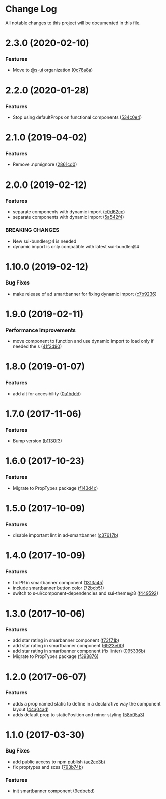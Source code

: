 # Change Log

All notable changes to this project will be documented in this file.

# 2.3.0 (2020-02-10)


### Features

* Move to [@s-ui](https://github.com/s-ui) organization ([0c78a8a](https://github.com/SUI-Components/schibsted-spain-components/commit/0c78a8a45c2a7b211463e040c440740120b277fc))



# 2.2.0 (2020-01-28)


### Features

* Stop using defaultProps on functional components ([534c0e4](https://github.com/SUI-Components/schibsted-spain-components/commit/534c0e412e7fdf372a66cb291a738164eea84e81))



# 2.1.0 (2019-04-02)


### Features

* Remove .npmignore ([2861cd0](https://github.com/SUI-Components/schibsted-spain-components/commit/2861cd06def93ef60062ef14622f093a31ad3ecb))



# 2.0.0 (2019-02-12)


### Features

* separate components with dynamic import ([c0d62cc](https://github.com/SUI-Components/schibsted-spain-components/commit/c0d62cc113af4201cd94d23c913df8423b0b7579))
* separate components with dynamic import ([5a542f4](https://github.com/SUI-Components/schibsted-spain-components/commit/5a542f4038aaec5a6192d9510768ee86128d133d))


### BREAKING CHANGES

* New sui-bundler@4 is needed
* dynamic import is only compatible with latest sui-bundler@4



# 1.10.0 (2019-02-12)


### Bug Fixes

* make release of ad smartbanner for fixing dynamic import ([c7b9236](https://github.com/SUI-Components/schibsted-spain-components/commit/c7b923618d0cf82c64e73560cb03482d5652d112))



# 1.9.0 (2019-02-11)


### Performance Improvements

* move component to function and use dynamic import to load only if needed the s ([41f3d90](https://github.com/SUI-Components/schibsted-spain-components/commit/41f3d90c13611d5be7d3e163f84b050b532c7a54))



# 1.8.0 (2019-01-07)


### Features

* add alt for accesibility ([0a1bddd](https://github.com/SUI-Components/schibsted-spain-components/commit/0a1bddd3458ce44631aafb78486e0e73623afe42))



# 1.7.0 (2017-11-06)


### Features

* Bump version ([b1130f3](https://github.com/SUI-Components/schibsted-spain-components/commit/b1130f3554c777c5511a306416db198c70a67703))



# 1.6.0 (2017-10-23)


### Features

* Migrate to PropTypes package ([f143d4c](https://github.com/SUI-Components/schibsted-spain-components/commit/f143d4ce41d9b7cdfa1e88c91b073f612152cf26))



# 1.5.0 (2017-10-09)


### Features

* disable important lint in ad-smartbanner ([c37617b](https://github.com/SUI-Components/schibsted-spain-components/commit/c37617b6fc73120205328df28eec9d9f214c064e))



# 1.4.0 (2017-10-09)


### Features

* fix PR in smartbanner component ([1313a45](https://github.com/SUI-Components/schibsted-spain-components/commit/1313a452c8fa24b33dd0eb7721c9544449ec91d5))
* include smartbanner button color ([72bcb51](https://github.com/SUI-Components/schibsted-spain-components/commit/72bcb51a723d16dd86266ac54539fa4f5602bfcd))
* switch to s-ui/component-dependencies and sui-theme@8 ([f449592](https://github.com/SUI-Components/schibsted-spain-components/commit/f449592e2d64b780cb6b651cd56c5b194dc8aae3))



# 1.3.0 (2017-10-06)


### Features

* add star rating in smarbanner component ([f73f71b](https://github.com/SUI-Components/schibsted-spain-components/commit/f73f71b7a4cd37d1b902deb25ba4383e30e842e9))
* add star rating in smartbanner component ([6923e00](https://github.com/SUI-Components/schibsted-spain-components/commit/6923e00fea6e5eaca8ec13dbd505126a3ada9062))
* add star rating in smartbanner component (fix linter) ([095336b](https://github.com/SUI-Components/schibsted-spain-components/commit/095336b31b65d59ae0b54a4ea67030880f9cf70f))
* Migrate to PropTypes package ([f398876](https://github.com/SUI-Components/schibsted-spain-components/commit/f398876e3b8f26016e050e826e97a9a1ba989ef8))



# 1.2.0 (2017-06-07)


### Features

* adds a prop named static to define in a declarative way the component layout ([44a04ad](https://github.com/SUI-Components/schibsted-spain-components/commit/44a04addb845d74a9641191be19b32bf585f6f5d))
* adds default prop to staticPosition and minor styling ([58b05a3](https://github.com/SUI-Components/schibsted-spain-components/commit/58b05a3aa9b577a5a367f30397a7dc1630131980))



# 1.1.0 (2017-03-30)


### Bug Fixes

* add public access to npm publish ([ae2ce3b](https://github.com/SUI-Components/schibsted-spain-components/commit/ae2ce3b7124ae6ab4256c6957fe502759871d6d4))
* fix proptypes and scss ([793b74b](https://github.com/SUI-Components/schibsted-spain-components/commit/793b74bb9802be99d990a7ea8cfb709952d33e28))


### Features

* init smartbanner component ([9edbebd](https://github.com/SUI-Components/schibsted-spain-components/commit/9edbebdf27d6d7b809d7feb7f61b4bbaf1dee466))




